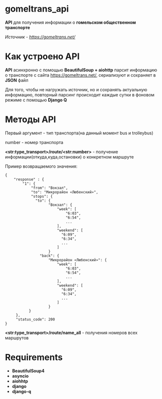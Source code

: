 # gomeltrans_api
**API** для получения информации о **гомельском общественном транспорте**

*Источник - https://gomeltrans.net/*

# Как устроено API

**API** асинхронно c помощью **BeautifulSoup + aiohttp** парсит информацию о транспорте с сайта https://gomeltrans.net/, сериализуют и сохраняет в **JSON** файл

Для того, чтобы не нагружать источник, но и сохранять актуальную информацию, повторный парсинг происходит каждые сутки в фоновом режиме с помощью **Django Q**

# Методы API

Первый аргумент - тип транспорта(на данный момент bus и trolleybus)

number - номер транспорта

**\<str:type_transport\>/route/\<str:number\>** - получение информации(откуда,куда,остановки) о конкретном маршруте

Пример возвращаемого значения:
```
{
    "response" : {
        "1": {
            "from": "Вокзал",
            "to": "Микрорайон «Любенский»",
            "stops": {
              "to": {
                    "Вокзал": {
                        "week": [
                            "6:03",
                            "6:54",
                            ...
                        ],
                        "weekend": [
                          "6:09",
                          "6:34",
                          ...
                        ]
                    }
                "back": {
                    "Микрорайон «Любенский»": {
                        "week": [
                            "6:03",
                            "6:54",
                            ...
                        ],
                        "weekend": [
                          "6:09",
                          "6:34",
                          ...
                        ]
                    }
           }
     },
     "status_code": 200
}
```

**\<str:type_transport\>/route/name_all** - получения номеров всех маршрутов 

# Requirements
 - **BeautifulSoup4**
 - **asyncio**
 - **aiohhtp**
 - **django**
 - **django-q**




